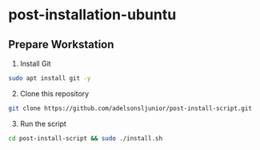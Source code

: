 # post-installation-ubuntu

## Prepare Workstation

1. Install Git

~~~bash
sudo apt install git -y
~~~

2. Clone this repository

~~~bash
git clone https://github.com/adelsonsljunior/post-install-script.git
~~~

3. Run the script

~~~bash
cd post-install-script && sudo ./install.sh
~~~


